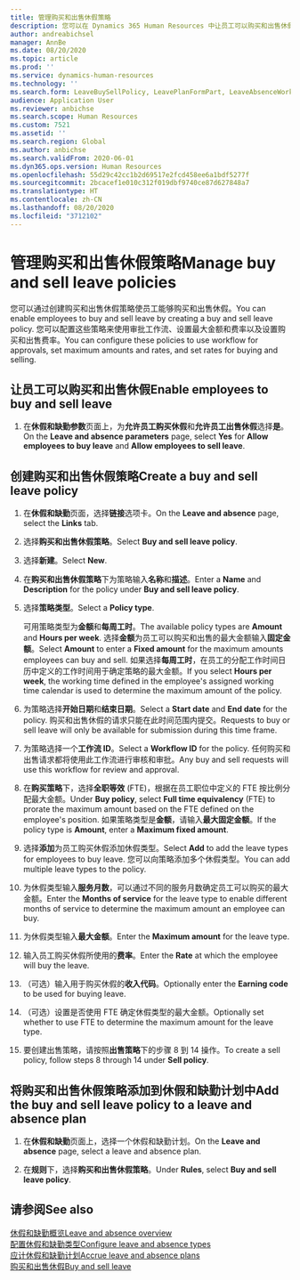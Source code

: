 ```yaml
---
title: 管理购买和出售休假策略
description: 您可以在 Dynamics 365 Human Resources 中让员工可以购买和出售休假。
author: andreabichsel
manager: AnnBe
ms.date: 08/20/2020
ms.topic: article
ms.prod: ''
ms.service: dynamics-human-resources
ms.technology: ''
ms.search.form: LeaveBuySellPolicy, LeavePlanFormPart, LeaveAbsenceWorkspace
audience: Application User
ms.reviewer: anbichse
ms.search.scope: Human Resources
ms.custom: 7521
ms.assetid: ''
ms.search.region: Global
ms.author: anbichse
ms.search.validFrom: 2020-06-01
ms.dyn365.ops.version: Human Resources
ms.openlocfilehash: 55d29c42cc1b2d69517e2fcd458ee6a1bdf5277f
ms.sourcegitcommit: 2bcacef1e010c312f019dbf9740ce87d627848a7
ms.translationtype: HT
ms.contentlocale: zh-CN
ms.lasthandoff: 08/20/2020
ms.locfileid: "3712102"
---
```

# <a name="manage-buy-and-sell-leave-policies"></a><span data-ttu-id="27b8b-103">管理购买和出售休假策略</span><span class="sxs-lookup"><span data-stu-id="27b8b-103">Manage buy and sell leave policies</span></span>

<span data-ttu-id="27b8b-104">您可以通过创建购买和出售休假策略使员工能够购买和出售休假。</span><span class="sxs-lookup"><span data-stu-id="27b8b-104">You can enable employees to buy and sell leave by creating a buy and sell leave policy.</span></span> <span data-ttu-id="27b8b-105">您可以配置这些策略来使用审批工作流、设置最大金额和费率以及设置购买和出售费率。</span><span class="sxs-lookup"><span data-stu-id="27b8b-105">You can configure these policies to use workflow for approvals, set maximum amounts and rates, and set rates for buying and selling.</span></span> 

## <a name="enable-employees-to-buy-and-sell-leave"></a><span data-ttu-id="27b8b-106">让员工可以购买和出售休假</span><span class="sxs-lookup"><span data-stu-id="27b8b-106">Enable employees to buy and sell leave</span></span>

1. <span data-ttu-id="27b8b-107">在**休假和缺勤参数**页面上，为**允许员工购买休假**和**允许员工出售休假**选择**是**。</span><span class="sxs-lookup"><span data-stu-id="27b8b-107">On the **Leave and absence parameters** page, select **Yes** for **Allow employees to buy leave** and **Allow employees to sell leave**.</span></span>

## <a name="create-a-buy-and-sell-leave-policy"></a><span data-ttu-id="27b8b-108">创建购买和出售休假策略</span><span class="sxs-lookup"><span data-stu-id="27b8b-108">Create a buy and sell leave policy</span></span>

1. <span data-ttu-id="27b8b-109">在**休假和缺勤**页面，选择**链接**选项卡。</span><span class="sxs-lookup"><span data-stu-id="27b8b-109">On the **Leave and absence** page, select the **Links** tab.</span></span> 

2. <span data-ttu-id="27b8b-110">选择**购买和出售休假策略**。</span><span class="sxs-lookup"><span data-stu-id="27b8b-110">Select **Buy and sell leave policy**.</span></span>

3. <span data-ttu-id="27b8b-111">选择**新建**。</span><span class="sxs-lookup"><span data-stu-id="27b8b-111">Select **New**.</span></span>

4. <span data-ttu-id="27b8b-112">在**购买和出售休假策略**下为策略输入**名称**和**描述**。</span><span class="sxs-lookup"><span data-stu-id="27b8b-112">Enter a **Name** and **Description** for the policy under **Buy and sell leave policy**.</span></span> 

5. <span data-ttu-id="27b8b-113">选择**策略类型**。</span><span class="sxs-lookup"><span data-stu-id="27b8b-113">Select a **Policy type**.</span></span> 

   <span data-ttu-id="27b8b-114">可用策略类型为**金额**和**每周工时**。</span><span class="sxs-lookup"><span data-stu-id="27b8b-114">The available policy types are **Amount** and **Hours per week**.</span></span> <span data-ttu-id="27b8b-115">选择**金额**为员工可以购买和出售的最大金额输入**固定金额**。</span><span class="sxs-lookup"><span data-stu-id="27b8b-115">Select **Amount** to enter a **Fixed amount** for the maximum amounts employees can buy and sell.</span></span> <span data-ttu-id="27b8b-116">如果选择**每周工时**，在员工的分配工作时间日历中定义的工作时间用于确定策略的最大金额。</span><span class="sxs-lookup"><span data-stu-id="27b8b-116">If you select **Hours per week**, the working time defined in the employee's assigned working time calendar is used to determine the maximum amount of the policy.</span></span> 

6. <span data-ttu-id="27b8b-117">为策略选择**开始日期**和**结束日期**。</span><span class="sxs-lookup"><span data-stu-id="27b8b-117">Select a **Start date** and **End date** for the policy.</span></span> <span data-ttu-id="27b8b-118">购买和出售休假的请求只能在此时间范围内提交。</span><span class="sxs-lookup"><span data-stu-id="27b8b-118">Requests to buy or sell leave will only be available for submission during this time frame.</span></span> 

7. <span data-ttu-id="27b8b-119">为策略选择一个**工作流 ID**。</span><span class="sxs-lookup"><span data-stu-id="27b8b-119">Select a **Workflow ID** for the policy.</span></span> <span data-ttu-id="27b8b-120">任何购买和出售请求都将使用此工作流进行审核和审批。</span><span class="sxs-lookup"><span data-stu-id="27b8b-120">Any buy and sell requests will use this workflow for review and approval.</span></span> 

8. <span data-ttu-id="27b8b-121">在**购买策略**下，选择**全职等效** (FTE)，根据在员工职位中定义的 FTE 按比例分配最大金额。</span><span class="sxs-lookup"><span data-stu-id="27b8b-121">Under **Buy policy**, select **Full time equivalency** (FTE) to prorate the maximum amount based on the FTE defined on the employee's position.</span></span> <span data-ttu-id="27b8b-122">如果策略类型是**金额**，请输入**最大固定金额**。</span><span class="sxs-lookup"><span data-stu-id="27b8b-122">If the policy type is **Amount**, enter a **Maximum fixed amount**.</span></span> 

9. <span data-ttu-id="27b8b-123">选择**添加**为员工购买休假添加休假类型。</span><span class="sxs-lookup"><span data-stu-id="27b8b-123">Select **Add** to add the leave types for employees to buy leave.</span></span> <span data-ttu-id="27b8b-124">您可以向策略添加多个休假类型。</span><span class="sxs-lookup"><span data-stu-id="27b8b-124">You can add multiple leave types to the policy.</span></span> 

10. <span data-ttu-id="27b8b-125">为休假类型输入**服务月数**，可以通过不同的服务月数确定员工可以购买的最大金额。</span><span class="sxs-lookup"><span data-stu-id="27b8b-125">Enter the **Months of service** for the leave type to enable different months of service to determine the maximum amount an employee can buy.</span></span> 

11. <span data-ttu-id="27b8b-126">为休假类型输入**最大金额**。</span><span class="sxs-lookup"><span data-stu-id="27b8b-126">Enter the **Maximum amount** for the leave type.</span></span> 

12. <span data-ttu-id="27b8b-127">输入员工购买休假所使用的**费率**。</span><span class="sxs-lookup"><span data-stu-id="27b8b-127">Enter the **Rate** at which the employee will buy the leave.</span></span> 

13. <span data-ttu-id="27b8b-128">（可选）输入用于购买休假的**收入代码**。</span><span class="sxs-lookup"><span data-stu-id="27b8b-128">Optionally enter the **Earning code** to be used for buying leave.</span></span> 

14. <span data-ttu-id="27b8b-129">（可选）设置是否使用 FTE 确定休假类型的最大金额。</span><span class="sxs-lookup"><span data-stu-id="27b8b-129">Optionally set whether to use FTE to determine the maximum amount for the leave type.</span></span> 

15. <span data-ttu-id="27b8b-130">要创建出售策略，请按照**出售策略**下的步骤 8 到 14 操作。</span><span class="sxs-lookup"><span data-stu-id="27b8b-130">To create a sell policy, follow steps 8 through 14 under **Sell policy**.</span></span> 

## <a name="add-the-buy-and-sell-leave-policy-to-a-leave-and-absence-plan"></a><span data-ttu-id="27b8b-131">将购买和出售休假策略添加到休假和缺勤计划中</span><span class="sxs-lookup"><span data-stu-id="27b8b-131">Add the buy and sell leave policy to a leave and absence plan</span></span>

1. <span data-ttu-id="27b8b-132">在**休假和缺勤**页面上，选择一个休假和缺勤计划。</span><span class="sxs-lookup"><span data-stu-id="27b8b-132">On the **Leave and absence** page, select a leave and absence plan.</span></span>

2. <span data-ttu-id="27b8b-133">在**规则**下，选择**购买和出售休假策略**。</span><span class="sxs-lookup"><span data-stu-id="27b8b-133">Under **Rules**, select **Buy and sell leave policy**.</span></span>

## <a name="see-also"></a><span data-ttu-id="27b8b-134">请参阅</span><span class="sxs-lookup"><span data-stu-id="27b8b-134">See also</span></span>

[<span data-ttu-id="27b8b-135">休假和缺勤概览</span><span class="sxs-lookup"><span data-stu-id="27b8b-135">Leave and absence overview</span></span>](hr-leave-and-absence-overview.md)</br>
[<span data-ttu-id="27b8b-136">配置休假和缺勤类型</span><span class="sxs-lookup"><span data-stu-id="27b8b-136">Configure leave and absence types</span></span>](hr-leave-and-absence-types.md)</br>
[<span data-ttu-id="27b8b-137">应计休假和缺勤计划</span><span class="sxs-lookup"><span data-stu-id="27b8b-137">Accrue leave and absence plans</span></span>](hr-leave-and-absence-accrue.md)</br>
[<span data-ttu-id="27b8b-138">购买和出售休假</span><span class="sxs-lookup"><span data-stu-id="27b8b-138">Buy and sell leave</span></span>](hr-employee-self-service-buy-sell-leave.md)

